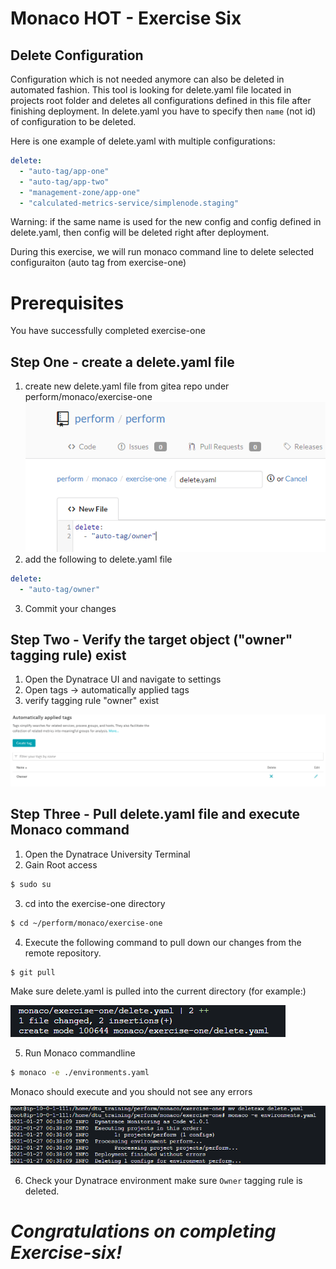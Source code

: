 # Monaco HOT - Exercise Six

## Delete Configuration
Configuration which is not needed anymore can also be deleted in automated fashion. This tool is looking for delete.yaml file located in projects root folder and deletes all configurations defined in this file after finishing deployment. In delete.yaml you have to specify then `name` (not id) of configuration to be deleted.

Here is one example of delete.yaml with multiple configurations:
```yaml
delete:
  - "auto-tag/app-one"
  - "auto-tag/app-two"
  - "management-zone/app-one"    
  - "calculated-metrics-service/simplenode.staging" 
```
Warning: if the same name is used for the new config and config defined in delete.yaml, then config will be deleted right after deployment.

During this exercise, we will run monaco command line to delete selected configuraiton (auto tag from exercise-one)

# Prerequisites

You have successfully completed exercise-one


## Step One - create a delete.yaml file


1. create new delete.yaml file from gitea repo under perform/monaco/exercise-one
![Owner delete yaml](Resources/delete_yaml.png)
2. add the following to delete.yaml file
```yaml
delete:
  - "auto-tag/owner"
```
3. Commit your changes

## Step Two - Verify the target object ("owner" tagging rule) exist
1. Open the Dynatrace UI and navigate to settings
2. Open tags -> automatically applied tags
3. verify tagging rule "owner" exist

![Owner Tag](Resources/Ownertagui.png)

## Step Three - Pull delete.yaml file and execute Monaco command

1. Open the Dynatrace University Terminal
2. Gain Root access
```bash
$ sudo su
```
3. cd into the exercise-one directory
```bash
$ cd ~/perform/monaco/exercise-one
```
4. Execute the following command to pull down our changes from the remote repository.
```bash
$ git pull
```
Make sure delete.yaml is pulled into the current directory (for example:)

![Owner git pull yaml](Resources/git_pull.png)

5. Run Monaco commandline

```bash
$ monaco -e ./environments.yaml
```
Monaco should execute and you should not see any errors

![Owner git pull yaml](Resources/delete_console.png)

6. Check your Dynatrace environment make sure `Owner` tagging rule is deleted.



# ***Congratulations on completing Exercise-six!***




